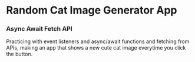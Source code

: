 # Random Cat Image Generator App

### Async Await Fetch API

Practicing with event listeners and async/await functions and fetching from APIs, making an app that shows a new cute cat image everytime you click the button.
